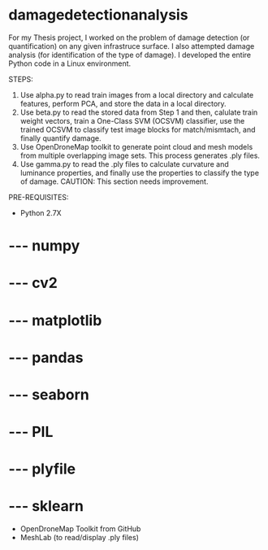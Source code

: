 # damagedetectionanalysis

For my Thesis project, I worked on the problem of damage detection (or quantification) on any given infrastruce surface. I also attempted damage analysis (for identification of the type of damage). I developed the entire Python code in a Linux environment.

STEPS:
1. Use alpha.py to read train images from a local directory and calculate features, perform PCA, and store the data in a local directory.
2. Use beta.py to read the stored data from Step 1 and then, calulate train weight vectors, train a One-Class SVM (OCSVM) classifier, use the trained OCSVM to classify test image blocks for match/mismtach, and finally quantify damage.
3. Use OpenDroneMap toolkit to generate point cloud and mesh models from multiple overlapping image sets. This process generates .ply files.
4. Use gamma.py to read the .ply files to calculate curvature and luminance properties, and finally use the properties to classify the type of damage. CAUTION: This section needs improvement.


PRE-REQUISITES:
- Python 2.7X
# --- numpy
# --- cv2
# --- matplotlib
# --- pandas
# --- seaborn
# --- PIL
# --- plyfile
# --- sklearn
- OpenDroneMap Toolkit from GitHub
- MeshLab (to read/display .ply files)
